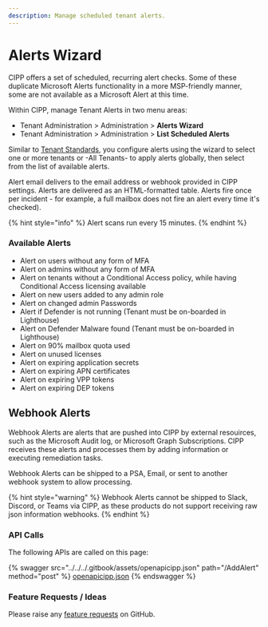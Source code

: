 ```yaml
---
description: Manage scheduled tenant alerts.
---
```


# Alerts Wizard

CIPP offers a set of scheduled, recurring alert checks. Some of these duplicate Microsoft Alerts functionality in a more MSP-friendly manner, some are not available as a Microsoft Alert at this time.

Within CIPP, manage Tenant Alerts in two menu areas:

* Tenant Administration > Administration > **Alerts Wizard**
* Tenant Administration > Administration > **List Scheduled Alerts**

Similar to [Tenant Standards](../../../usingcipp/standards/), you configure alerts using the wizard to select one or more tenants or -All Tenants- to apply alerts globally, then select from the list of available alerts.

Alert email delivers to the email address or webhook provided in CIPP settings. Alerts are delivered as an HTML-formatted table. Alerts fire once per incident - for example, a full mailbox does not fire an alert every time it's checked).

{% hint style="info" %}
Alert scans run every 15 minutes.
{% endhint %}

### Available Alerts

* Alert on users without any form of MFA
* Alert on admins without any form of MFA
* Alert on tenants without a Conditional Access policy, while having Conditional Access licensing available
* Alert on new users added to any admin role
* Alert on changed admin Passwords
* Alert if Defender is not running (Tenant must be on-boarded in Lighthouse)
* Alert on Defender Malware found (Tenant must be on-boarded in Lighthouse)
* Alert on 90% mailbox quota used
* Alert on unused licenses
* Alert on expiring application secrets
* Alert on expiring APN certificates
* Alert on expiring VPP tokens
* Alert on expiring DEP tokens

## Webhook Alerts

Webhook Alerts are alerts that are pushed into CIPP by external resouirces, such as the Microsoft Audit log, or Microsoft Graph Subscriptions. CIPP receives these alerts and processes them by adding information or executing remediation tasks.

Webhook Alerts can be shipped to a PSA, Email, or sent to another webhook system to allow processing.

{% hint style="warning" %}
Webhook Alerts cannot be shipped to Slack, Discord, or Teams via CIPP, as these products do not support receiving raw json information webhooks.
{% endhint %}

### API Calls

The following APIs are called on this page:

{% swagger src="../../../.gitbook/assets/openapicipp.json" path="/AddAlert" method="post" %}
[openapicipp.json](../../../.gitbook/assets/openapicipp.json)
{% endswagger %}

### Feature Requests / Ideas

Please raise any [feature requests](https://github.com/KelvinTegelaar/CIPP/issues/new?assignees=\&labels=\&template=feature\_request.md\&title=FEATURE+REQUEST%3A+) on GitHub.
